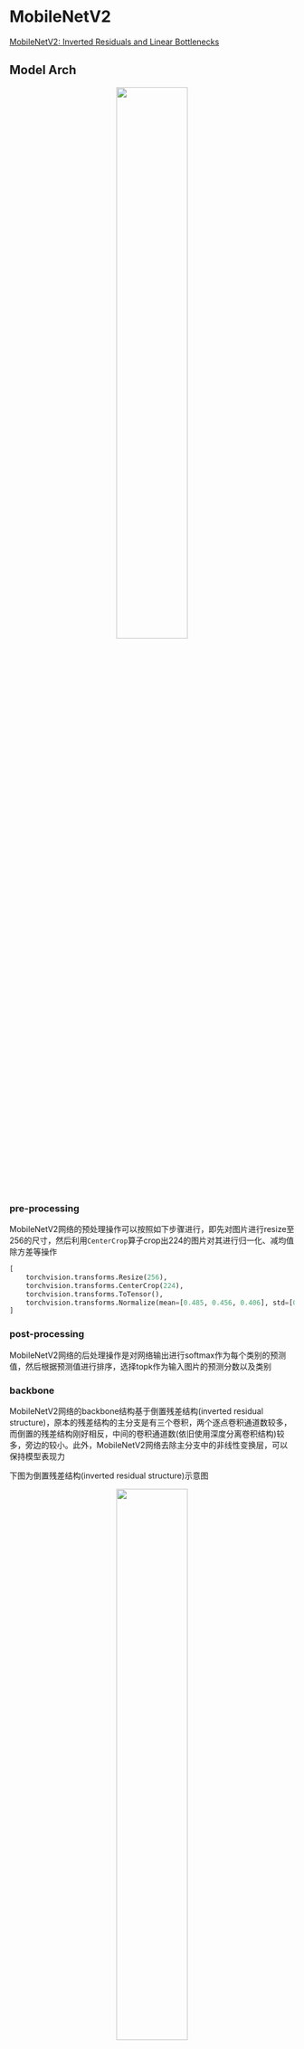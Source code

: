 
# MobileNetV2

[MobileNetV2: Inverted Residuals and Linear Bottlenecks](https://arxiv.org/abs/1801.04381)

## Model Arch

<div align=center><img src="../../images/mobilenetv2/mobilenet_v2_structure.png" width="50%" height="50%"></div>

### pre-processing

MobileNetV2网络的预处理操作可以按照如下步骤进行，即先对图片进行resize至256的尺寸，然后利用`CenterCrop`算子crop出224的图片对其进行归一化、减均值除方差等操作

```python
[
    torchvision.transforms.Resize(256),
    torchvision.transforms.CenterCrop(224),
    torchvision.transforms.ToTensor(),
    torchvision.transforms.Normalize(mean=[0.485, 0.456, 0.406], std=[0.229, 0.224, 0.225],),
]
```

### post-processing

MobileNetV2网络的后处理操作是对网络输出进行softmax作为每个类别的预测值，然后根据预测值进行排序，选择topk作为输入图片的预测分数以及类别

### backbone

MobileNetV2网络的backbone结构基于倒置残差结构(inverted residual structure)，原本的残差结构的主分支是有三个卷积，两个逐点卷积通道数较多，而倒置的残差结构刚好相反，中间的卷积通道数(依旧使用深度分离卷积结构)较多，旁边的较小。此外，MobileNetV2网络去除主分支中的非线性变换层，可以保持模型表现力

下图为倒置残差结构(inverted residual structure)示意图

<div align=center><img src="../../images/mobilenetv2/inverted_residual.png" width="50%" height="50%"></div>

综上，mobilenetv2对应block结构如下图
<div align=center><img src="../../images/mobilenetv2/arch.png" width="50%" height="50%"></div>


### head

MobileNetV2网络的head层由global-average-pooling层和一层全连接层组成

### common

- inverted residual structure
- depthwise conv


## Model Info

### 模型性能


|       模型        |                                                                  源码                                                                   |  top1  |  top5  | flops(M) | params(M) | input size |
| :---------------: | :-------------------------------------------------------------------------------------------------------------------------------------: | :----: | :----: | :------: | :-------: | :--------: |
|    mobilenetv2    |                     [torchvision](https://github.com/pytorch/vision/blob/v0.9.0/torchvision/models/mobilenetv2.py)                      | 71.878 | 90.286 | 327.650  |   3.505   |    224     |
|    mobilenetv2    | [timm](https://github.com/rwightman/pytorch-image-models/blob/3599c7e6a4b781cb6147f0cbdceb2e455c36fe03/timm/models/efficientnet.py#L92) | 72.956 | 91.010 | 327.544  |   3.500   |    224     |
|    mobilenetv2    |               [mmcls](https://github.com/open-mmlab/mmclassification/blob/master/mmcls/models/backbones/mobilenet_v2.py)                | 71.86  | 90.42  | 319.894  |    3.5    |    224     |
|    mobilenetv2    |                       [keras](https://github.com/keras-team/keras/blob/2.3.1/keras/applications/mobilenet_v2.py)                        | 71.30  |  90.1  |  301.33  |    3.5    |    224     |
| MobileNetV2_x0_25 |              [ppcls](https://github.com/PaddlePaddle/PaddleClas/blob/v2.4.0/ppcls/arch/backbone/model_zoo/mobilenet_v2.py)              | 53.210 | 76.520 |  34.180  |   1.53    |    224     |
| MobileNetV2_x0_5  |              [ppcls](https://github.com/PaddlePaddle/PaddleClas/blob/v2.4.0/ppcls/arch/backbone/model_zoo/mobilenet_v2.py)              | 65.030 | 85.720 |  99.480  |   1.98    |    224     |
| MobileNetV2_x0_75 |              [ppcls](https://github.com/PaddlePaddle/PaddleClas/blob/v2.4.0/ppcls/arch/backbone/model_zoo/mobilenet_v2.py)              | 69.830 | 89.010 | 197.370  |   2.65    |    224     |
|    MobileNetV2    |              [ppcls](https://github.com/PaddlePaddle/PaddleClas/blob/v2.4.0/ppcls/arch/backbone/model_zoo/mobilenet_v2.py)              | 72.150 | 90.650 | 327.840  |   3.540   |    224     |
| MobileNetV2_x1_5  |              [ppcls](https://github.com/PaddlePaddle/PaddleClas/blob/v2.4.0/ppcls/arch/backbone/model_zoo/mobilenet_v2.py)              | 74.120 | 91.670 | 702.350  |   6.900   |    224     |
| MobileNetV2_x2_0  |              [ppcls](https://github.com/PaddlePaddle/PaddleClas/blob/v2.4.0/ppcls/arch/backbone/model_zoo/mobilenet_v2.py)              | 75.230 | 92.580 | 1217.250 |  11.330   |    224     |
| MobileNetV2_ssld  |              [ppcls](https://github.com/PaddlePaddle/PaddleClas/blob/v2.4.0/ppcls/arch/backbone/model_zoo/mobilenet_v2.py)              | 76.740 | 93.390 |  327.84  |   3.540   |    224     |



### 测评数据集说明

<div align=center><img src="../../images/datasets/imagenet.jpg"></div>

[ImageNet](https://image-net.org) 是一个计算机视觉系统识别项目，是目前世界上图像识别最大的数据库。是美国斯坦福的计算机科学家，模拟人类的识别系统建立的。能够从图片中识别物体。ImageNet是一个非常有前景的研究项目，未来用在机器人身上，就可以直接辨认物品和人了。超过1400万的图像URL被ImageNet手动注释，以指示图片中的对象;在至少一百万张图像中，还提供了边界框。ImageNet包含2万多个类别; 一个典型的类别，如“气球”或“草莓”，每个类包含数百张图像。

ImageNet数据是CV领域非常出名的数据集，ISLVRC竞赛使用的数据集是轻量版的ImageNet数据集。ISLVRC2012是非常出名的一个数据集，在很多CV领域的论文，都会使用这个数据集对自己的模型进行测试，在该项目中分类算法用到的测评数据集就是ISLVRC2012数据集的验证集。在一些论文中，也会称这个数据叫成ImageNet 1K或者ISLVRC2012，两者是一样的。“1 K”代表的是1000个类别。

### 评价指标说明

- top1准确率: 测试图片中最佳得分所对应的标签是正确标注类别的样本数除以总的样本数
- top5准确率: 测试图片中正确标签包含在前五个分类概率中的个数除以总的样本数

## Deploy

### step.1 获取模型

1. timm

    ```bash
    pip install timm==0.6.5
    python ../common/utils/export_timm_torchvision_model.py --model_library timm  --model_name mobilenetv2_100 --save_dir ./onnx  --size 224 --pretrained_weights xxx.pth
    ```
2. mmclassification

   mmcls框架参考 [mmclassification](https://github.com/open-mmlab/mmclassification),可使用如下位置的pytorch2onnx.py或pytorch2torchscript.py转成相应的模型
    ```bash
    git clone https://github.com/open-mmlab/mmclassification.git
    cd mmclassification

    python tools/deployment/pytorch2onnx.py \
        --config configs/mobilenet_v2/mobilenet_v2_b32x8_imagenet.py \
        --checkpoint weights/mobilenet_v2.pth \
        --output-file output/mobilenet_v2.onnx \
    ```

3. torchvision
    ```bash
    python ../common/utils/export_timm_torchvision_model.py --model_library torchvision  --model_name mobilenet_v2 --save_dir ./onnx  --size 224 --pretrained_weights xxx.pth
    ```

4. ppcls
    ```bash
    pip install PaddlePaddle==2.3.2  Paddle2ONNX==1.0.0

    paddle2onnx  --model_dir /path/to/paddle_model/ \
                --model_filename model.pdmodel \
                --params_filename model.pdiparams \
                --save_file model.onnx \
                --enable_dev_version False \
                --opset_version 10
    ```

5. keras

    ⚠️ keras h5 is directly supported formats!

### step.2 获取数据集
- 本模型使用ImageNet官网ILSVRC2012的5万张验证集进行测试，针对`int8`校准数据可从该数据集中任选1000张，为了保证量化精度，请保证每个类别都有数据，请用户自行获取该数据集，[ILSVRC2012](https://image-net.org/challenges/LSVRC/2012/index.php)

    ```
    ├── ImageNet
    |   ├── val
    |   |    ├── ILSVRC2012_val_00000001.JPEG
    │   |    ├── ILSVRC2012_val_00000002.JPEG
    │   |    ├── ......
    |   ├── val_label.txt
    ```

    ```bash
    sh ./data_prep_sh_files/valprep.sh
    ```

    ```bash
    # label.txt
    tench, Tinca tinca
    goldfish, Carassius auratus
    ...
    ```
### step.3 模型转换

1. 使用模型转换工具vamc，根据具体模型修改模型转换配置文件, 此处以`timm` 为例

   ```bash
   vamc build ./vacc_code/build/timm_mobilenetv2.yaml
   ```
   - [timm](./vacc_code/build/timm_mobilenetv2.yaml)
   - [torchvision](./vacc_code/build/torchvision_mobilenetv2.yaml)
   - [mmcls](./vacc_code/build/mmcls_mobilenetv2.yaml)
   - [ppcls](./vacc_code/build/ppcls_mobilenetv2.yaml)
   - [keras](./vacc_code/build/keras_mobilenetv2.yaml)



### step.4 benchmark
1. 生成推理数据`npz`以及对应的`datalist.txt`
    ```bash
    python ../common/utils/image2npz.py --dataset_path /path/to/ILSVRC2012_img_val --target_path  /path/to/input_npz  --text_path npz_datalist.txt
    ```
2. 性能测试
    ```bash
    ./vamp -m mobilenet_v2-int8-percentile-3_224_224-vacc/mobilenet_v2 --vdsp_params ./vacc_code/vdsp_params/timm-mobilenetv2_100-vdsp_params.json  -i 8 -p 1 -b 22
    ```
    
3. 获取精度信息
    ```bash
    ./vamp -m mobilenet_v2-int8-percentile-3_224_224-vacc/mobilenet_v2 --vdsp_params ./vacc_code/vdsp_params/timm-mobilenetv2_100-vdsp_params.json  -i 8 -p 1 -b 22 --datalist npz_datalist.txt --path_output output
    ```
4. 结果解析及精度评估
   ```bash
   python ../common/eval/eval_imagenet.py --result_path output  --datalist npz_datalist.txt --label data/label/imagenet.txt
   ```